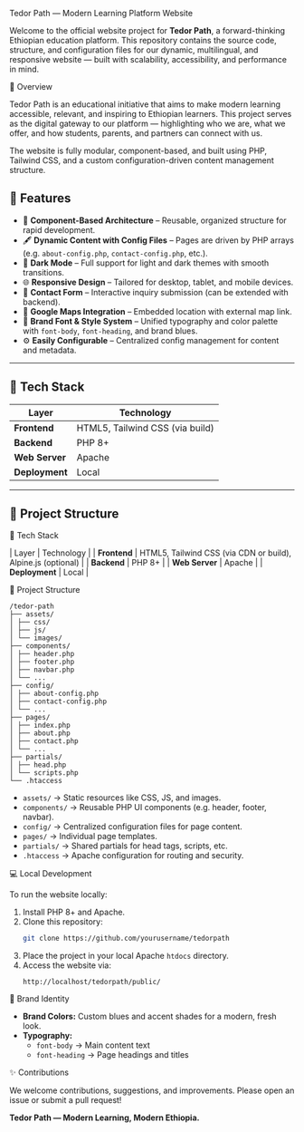 Tedor Path — Modern Learning Platform Website

Welcome to the official website project for **Tedor Path**, a forward-thinking Ethiopian education platform. This repository contains the source code, structure, and configuration files for our dynamic, multilingual, and responsive website — built with scalability, accessibility, and performance in mind.

🌟 Overview

Tedor Path is an educational initiative that aims to make modern learning accessible, relevant, and inspiring to Ethiopian learners. This project serves as the digital gateway to our platform — highlighting who we are, what we offer, and how students, parents, and partners can connect with us.

The website is fully modular, component-based, and built using PHP, Tailwind CSS, and a custom configuration-driven content management structure.

## 📑 Features

- 📄 **Component-Based Architecture** – Reusable, organized structure for rapid development.
- 🖋️ **Dynamic Content with Config Files** – Pages are driven by PHP arrays (e.g. `about-config.php`, `contact-config.php`, etc.).
- 🌙 **Dark Mode** – Full support for light and dark themes with smooth transitions.
- 🌐 **Responsive Design** – Tailored for desktop, tablet, and mobile devices.
- 💬 **Contact Form** – Interactive inquiry submission (can be extended with backend).
- 📍 **Google Maps Integration** – Embedded location with external map link.
- 🎨 **Brand Font & Style System** – Unified typography and color palette with `font-body`, `font-heading`, and brand blues.
- ⚙️ **Easily Configurable** – Centralized config management for content and metadata.

---

## 🚀 Tech Stack

| Layer          | Technology                                               |
|----------------|----------------------------------------------------------|
| **Frontend**   | HTML5, Tailwind CSS (via build)                   |
| **Backend**    | PHP 8+                                                   |
| **Web Server** | Apache                                                   |
| **Deployment** | Local                                                    |

---

## 📁 Project Structure

🚀 Tech Stack

| Layer | Technology |
| **Frontend** | HTML5, Tailwind CSS (via CDN or build), Alpine.js (optional) |
| **Backend** | PHP 8+ |
| **Web Server** | Apache |
| **Deployment** | Local |

📁 Project Structure
```
/tedor-path
├── assets/
│ ├── css/
│ ├── js/
│ └── images/
├── components/
│ ├── header.php
│ ├── footer.php
│ ├── navbar.php
│ └── ...
├── config/
│ ├── about-config.php
│ ├── contact-config.php
│ └── ...
├── pages/
│ ├── index.php
│ ├── about.php
│ ├── contact.php
│ └── ...
├── partials/
│ ├── head.php
│ └── scripts.php
└── .htaccess
```

- `assets/` → Static resources like CSS, JS, and images.
- `components/` → Reusable PHP UI components (e.g. header, footer, navbar).
- `config/` → Centralized configuration files for page content.
- `pages/` → Individual page templates.
- `partials/` → Shared partials for head tags, scripts, etc.
- `.htaccess` → Apache configuration for routing and security.

💻 Local Development

To run the website locally:

1. Install PHP 8+ and Apache.
2. Clone this repository:
    ```bash
    git clone https://github.com/yourusername/tedorpath
    ```
3. Place the project in your local Apache `htdocs` directory.
4. Access the website via:
    ```
    http://localhost/tedorpath/public/
    ```

🎨 Brand Identity

- **Brand Colors:** Custom blues and accent shades for a modern, fresh look.
- **Typography:**
  - `font-body` → Main content text
  - `font-heading` → Page headings and titles

✨ Contributions

We welcome contributions, suggestions, and improvements. Please open an issue or submit a pull request!

**Tedor Path — Modern Learning, Modern Ethiopia.**
